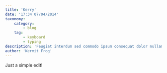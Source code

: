 ```yaml
---
title: 'Kerry'
date: '17:34 07/04/2014'
taxonomy:
    category:
        - blog
    tag:
        - keyboard
        - typing
description: 'Feugiat interdum sed commodo ipsum consequat dolor nullam metus'
author: 'Kermit Frog'
---
```


Just a simple edit!

